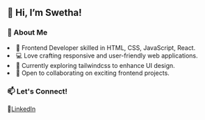 <h2>👋 Hi, I’m Swetha!</h2>

<h3>🌷 About Me</h3>
<li> 🎨 Frontend Developer skilled in HTML, CSS, JavaScript, React.</li>
<li> 💻 Love crafting responsive and user-friendly web applications.</li>
<li>🌱 Currently exploring tailwindcss to enhance UI design.</li>
<li>💞️ Open to collaborating on exciting frontend projects.</li>

<h3>📫 Let's Connect!</h3>
🔗<a href="https://www.linkedin.com/in/swetha-s-s-63b3122b1">LinkedIn</a>

<!---
SSSwetha25/SSSwetha25 is a ✨ special ✨ repository because its `README.md` (this file) appears on your GitHub profile.
You can click the Preview link to take a look at your changes.
--->

